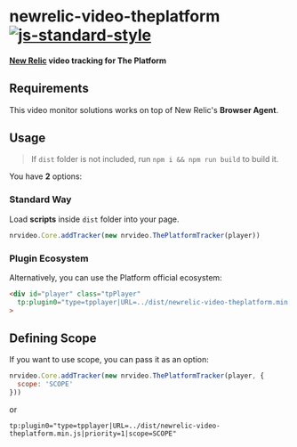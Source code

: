 # newrelic-video-theplatform [![js-standard-style](https://img.shields.io/badge/code%20style-standard-brightgreen.svg)](http://standardjs.com)
#### [New Relic](http://newrelic.com) video tracking for The Platform

## Requirements
This video monitor solutions works on top of New Relic's **Browser Agent**.

## Usage
> If `dist` folder is not included, run `npm i && npm run build` to build it.

You have **2** options:

### Standard Way
Load **scripts** inside `dist` folder into your page.

```javascript
nrvideo.Core.addTracker(new nrvideo.ThePlatformTracker(player))
```

### Plugin Ecosystem
Alternatively, you can use the Platform official ecosystem:

```html
<div id="player" class="tpPlayer"
  tp:plugin0="type=tpplayer|URL=../dist/newrelic-video-theplatform.min.js|priority=1"
>
```

## Defining Scope
If you want to use scope, you can pass it as an option:

```javascript
nrvideo.Core.addTracker(new nrvideo.ThePlatformTracker(player, {
  scope: 'SCOPE'
}))
```

or

```
tp:plugin0="type=tpplayer|URL=../dist/newrelic-video-theplatform.min.js|priority=1|scope=SCOPE"
```